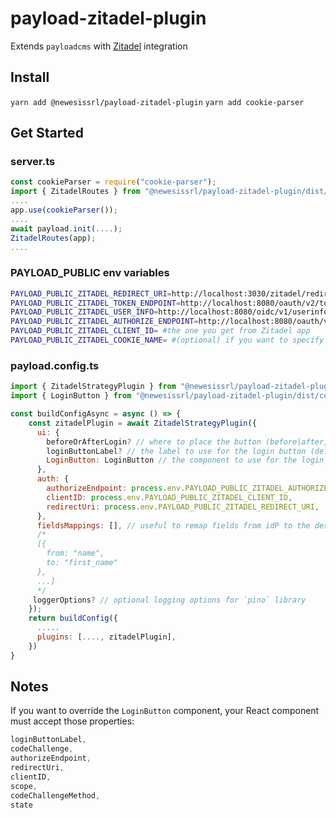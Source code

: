 # payload-zitadel-plugin

Extends `payloadcms` with [Zitadel](https://www.zitadel.com) integration

## Install

`yarn add @newesissrl/payload-zitadel-plugin`
`yarn add cookie-parser`

## Get Started



### server.ts
```js
const cookieParser = require("cookie-parser");
import { ZitadelRoutes } from "@newesissrl/payload-zitadel-plugin/dist/routes";
....
app.use(cookieParser());
....
await payload.init(....);
ZitadelRoutes(app);
....
```

### PAYLOAD_PUBLIC env variables

```sh
PAYLOAD_PUBLIC_ZITADEL_REDIRECT_URI=http://localhost:3030/zitadel/redirect
PAYLOAD_PUBLIC_ZITADEL_TOKEN_ENDPOINT=http://localhost:8080/oauth/v2/token
PAYLOAD_PUBLIC_ZITADEL_USER_INFO=http://localhost:8080/oidc/v1/userinfo
PAYLOAD_PUBLIC_ZITADEL_AUTHORIZE_ENDPOINT=http://localhost:8080/oauth/v2/authorize
PAYLOAD_PUBLIC_ZITADEL_CLIENT_ID= #the one you get from Zitadel app
PAYLOAD_PUBLIC_ZITADEL_COOKIE_NAME= #(optional) if you want to specify a different cookie name
```

### payload.config.ts

```js
import { ZitadelStrategyPlugin } from "@newesissrl/payload-zitadel-plugin/dist/plugins";
import { LoginButton } from "@newesissrl/payload-zitadel-plugin/dist/components/LoginButton";

const buildConfigAsync = async () => {
    const zitadelPlugin = await ZitadelStrategyPlugin({
      ui: {
        beforeOrAfterLogin? // where to place the button (before|after, default = "after")
        loginButtonLabel? // the label to use for the login button (default = "login-with-zitadel")
        LoginButton: LoginButton // the component to use for the login button
      },
      auth: {
        authorizeEndpoint: process.env.PAYLOAD_PUBLIC_ZITADEL_AUTHORIZE_ENDPOINT,
        clientID: process.env.PAYLOAD_PUBLIC_ZITADEL_CLIENT_ID,
        redirectUri: process.env.PAYLOAD_PUBLIC_ZITADEL_REDIRECT_URI,
      },
      fieldsMappings: [], // useful to remap fields from idP to the desired `required` fields
      /*
      [{
        from: "name",
        to: "first_name"
      },
      ...]
      */
     loggerOptions? // optional logging options for `pino` library
    });
    return buildConfig({
      .....
      plugins: [...., zitadelPlugin],
    })
}
```

## Notes

If you want to override the `LoginButton` component, your React component must accept those properties:

```js
loginButtonLabel,
codeChallenge,
authorizeEndpoint,
redirectUri,
clientID,
scope,
codeChallengeMethod,
state
```
